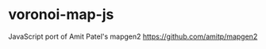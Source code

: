 voronoi-map-js
==============

JavaScript port of Amit Patel's mapgen2 https://github.com/amitp/mapgen2
